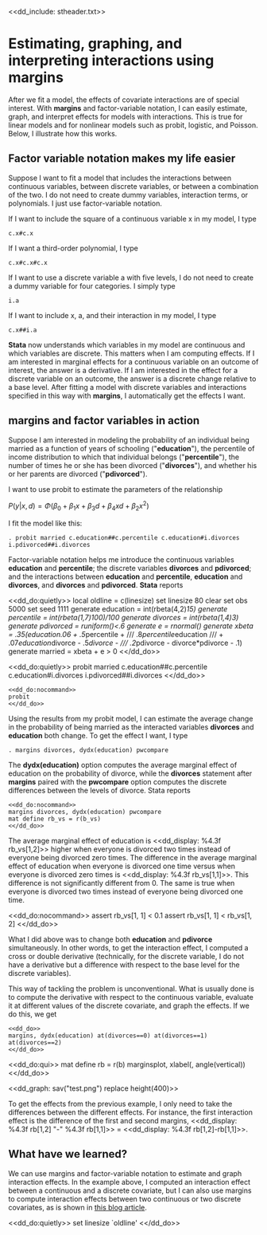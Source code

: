<<dd_include: stheader.txt>>


Estimating, graphing, and interpreting interactions using margins
=================================================================

After we fit a model, the effects of covariate interactions are of
special interest. With **margins** and factor-variable notation,
I can easily estimate, graph, and interpret effects for models with
interactions. This is true for linear models and for nonlinear models
such as probit, logistic, and Poisson. Below, I illustrate how this works.

Factor variable notation makes my life easier
---------------------------------------------

Suppose I want to fit a model that includes the interactions between
continuous variables, between discrete variables, or between a combination
of the two. I do not need to create dummy variables, interaction terms,
or polynomials. I just use factor-variable notation.

If I want to include the square of a continuous variable x in my model, I type

~~~~
c.x#c.x
~~~~

If I want a third-order polynomial, I type

~~~~
c.x#c.x#c.x
~~~~

If I want to use a discrete variable a with five levels, I do not need to
create a dummy variable for four categories. I simply type

~~~~
i.a
~~~~

If I want to include x, a, and their interaction in my model, I type

~~~~
c.x##i.a
~~~~

**Stata** now understands which variables in my model are continuous and which
variables are discrete. This matters when I am computing effects. If I am
interested in marginal effects for a continuous variable on an outcome of
interest, the answer is a derivative. If I am interested in the effect for a
discrete variable on an outcome, the answer is a discrete change relative to
a base level. After fitting a model with discrete variables and interactions
specified in this way with **margins**, I automatically get the effects I want.

margins and factor variables in action
--------------------------------------

Suppose I am interested in modeling the probability of an individual being
married as a function of years of schooling ("__education__"), the percentile
of income distribution to which that individual belongs ("**percentile**"),
the number of times he or she has been divorced ("**divorces**"), and whether
his or her parents are divorced ("**pdivorced**").

I want to use probit to estimate the parameters of the relationship

$P(y|x, d) = \Phi \left(\beta_0 + \beta_1x + \beta_3d + \beta_4xd + \beta_2x^2 \right)$


I fit the model like this:

~~~~
. probit married c.education##c.percentile c.education#i.divorces i.pdivorced##i.divorces
~~~~


Factor-variable notation helps me introduce the continuous variables
**education** and **percentile**; the discrete variables **divorces** and
**pdivorced**; and the interactions between **education** and **percentile**,
**education** and **divorces**, and **divorces** and **pdivorced**. **Stata** reports

<<dd_do:quietly>>
local oldline = c(linesize)
set linesize 80
clear
set obs 5000
set seed 1111
generate education   = int(rbeta(4,2)*15)
generate percentile  = int(rbeta(1,7)*100)/100
generate divorces    = int(rbeta(1,4)*3)
generate pdivorced   = runiform()<.6
generate e           = rnormal()
generate xbeta       = .35*(education*.06 + .5*percentile +    ///
                       .8*percentile*education                 ///
                       + .07*education*divorce - .5*divorce -  ///
                       .2*pdivorce - divorce*pdivorce - .1)
generate married     = xbeta + e > 0
<</dd_do>>

<<dd_do:quietly>>
probit married c.education##c.percentile c.education#i.divorces i.pdivorced##i.divorces
<</dd_do>>

~~~~
<<dd_do:nocommand>>
probit
<</dd_do>>

~~~~

Using the results from my probit model, I can estimate the average change in
the probability of being married as the interacted variables **divorces** and
**education** both change. To get the effect I want, I type

~~~~
. margins divorces, dydx(education) pwcompare
~~~~

The **dydx(education)** option computes the average marginal effect of
education on the probability of divorce, while the **divorces** statement
after **margins** paired with the **pwcompare** option computes the discrete
differences between the levels of divorce. Stata reports

~~~~
<<dd_do:nocommand>>
margins divorces, dydx(education) pwcompare
mat define rb_vs = r(b_vs)
<</dd_do>>
~~~~

The average marginal effect of education is <<dd_display: %4.3f rb_vs[1,2]>>
higher when everyone is divorced two times instead of everyone being divorced
zero times. The difference in the average marginal effect of education when
everyone is divorced one time versus when everyone is divorced zero times
is <<dd_display: %4.3f rb_vs[1,1]>>. This difference is not significantly
different from 0. The same is true when everyone is divorced two times instead
of everyone being divorced one time.

<<dd_do:nocommand>>
assert rb_vs[1, 1] < 0.1
assert rb_vs[1, 1] < rb_vs[1, 2]
<</dd_do>>

What I did above was to change both **education** and **pdivorce**
simultaneously. In other words, to get the interaction effect, I computed a
cross or double derivative (technically, for the discrete variable, I do not
have a derivative but a difference with respect to the base level for the
discrete variables).

This way of tackling the problem is unconventional. What is usually done is
to compute the derivative with respect to the continuous variable, evaluate
it at different values of the discrete covariate, and graph the effects.
If we do this, we get

~~~~
<<dd_do>>
margins, dydx(education) at(divorces==0) at(divorces==1) at(divorces==2)
<</dd_do>>
~~~~

<<dd_do:qui>>
mat define rb = r(b)
marginsplot, xlabel(, angle(vertical))
<</dd_do>>

<<dd_graph: sav("test.png") replace height(400)>>

To get the effects from the previous example, I only need to take the
differences between the different effects. For instance, the first interaction
effect is the difference of the first and second margins,
<<dd_display: %4.3f rb[1,2] "-" %4.3f rb[1,1]>> = <<dd_display: %4.3f rb[1,2]-rb[1,1]>>.

## What have we learned?

We can use margins and factor-variable notation to estimate and graph
interaction effects. In the example above, I computed an interaction effect
between a continuous and a discrete covariate, but I can also use margins to
compute interaction effects between two continuous or two discrete covariates,
as is shown in [this blog article](http://blog.stata.com/2016/07/12/effects-for-nonlinear-models-with-interactions-of-discrete-and-continuous-variables-estimating-graphing-and-interpreting/).

<<dd_do:quietly>>
set linesize `oldline'
<</dd_do>>
